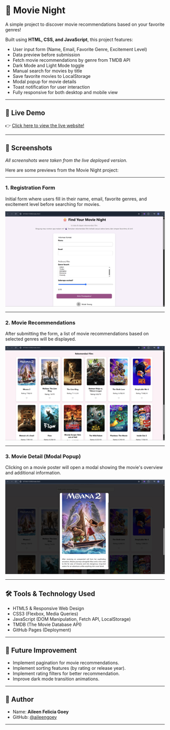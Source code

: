 # 🍿 Movie Night

A simple project to discover movie recommendations based on your favorite genres!

Built using **HTML, CSS, and JavaScript**, this project features:

- User input form (Name, Email, Favorite Genre, Excitement Level)
- Data preview before submission
- Fetch movie recommendations by genre from TMDB API
- Dark Mode and Light Mode toggle
- Manual search for movies by title
- Save favorite movies to LocalStorage
- Modal popup for movie details
- Toast notification for user interaction
- Fully responsive for both desktop and mobile view

---

## 🔗 Live Demo

👉 [Click here to view the live website!](https://aileengoey.github.io/movie-night/)

---

## 📸 Screenshots
*All screenshots were taken from the live deployed version.*

Here are some previews from the Movie Night project:

---

### 1. Registration Form

Initial form where users fill in their name, email, favorite genres, and excitement level before searching for movies.


![Form Screenshot](https://github.com/aileengoey/movie-night/blob/main/Screenshot%202025-04-28%20162225.png?raw=true)

---

### 2. Movie Recommendations

After submitting the form, a list of movie recommendations based on selected genres will be displayed.

![Recommendation Screenshot](https://github.com/aileengoey/movie-night/blob/main/Screenshot%202025-04-28%20162455.png?raw=true)

---

### 3. Movie Detail (Modal Popup)

Clicking on a movie poster will open a modal showing the movie's overview and additional information.

![Modal Screenshot](https://github.com/aileengoey/movie-night/blob/main/Screenshot%202025-04-28%20162558.png?raw=true)

---


## 🛠️ Tools & Technology Used

- HTML5 & Responsive Web Design
- CSS3 (Flexbox, Media Queries)
- JavaScript (DOM Manipulation, Fetch API, LocalStorage)
- TMDB (The Movie Database API)
- GitHub Pages (Deployment)

---

## 🚀 Future Improvement

- Implement pagination for movie recommendations.
- Implement sorting features (by rating or release year).
- Implement rating filters for better recommendation.
- Improve dark mode transition animations.

---

## 🙌 Author

- Name: **Aileen Felicia Goey**
- GitHub: [@aileengoey](https://github.com/aileengoey)

---

